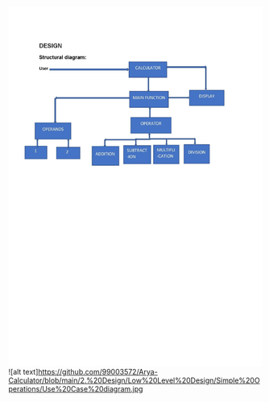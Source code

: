 ![alt text](https://github.com/99003572/Arya-Calculator/blob/main/2.%20Design/Low%20Level%20Design/Simple%20Operations/Structural%20Diagram.jpg)
![alt text]https://github.com/99003572/Arya-Calculator/blob/main/2.%20Design/Low%20Level%20Design/Simple%20Operations/Use%20Case%20diagram.jpg

